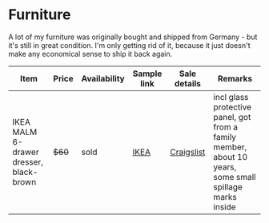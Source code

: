 # Furniture

A lot of my furniture was originally bought and shipped from Germany - but it's still in great condition. I'm only getting rid of it, because it just doesn't make any economical sense to ship it back again.

| Item | Price | Availability | Sample link | Sale details | Remarks | 
|---|---|---|---|---|---|
| IKEA MALM 6-drawer dresser, black-brown | ~~$60~~ | sold | [IKEA](https://www.ikea.com/us/en/p/malm-6-drawer-chest-black-brown-10360474/) | [Craigslist](https://seattle.craigslist.org/see/fuo/d/seattle-ikea-malm-drawer-dresser-dark/7282955447.html) |  incl glass protective panel, got from a family member, about 10 years, some small spillage marks inside
